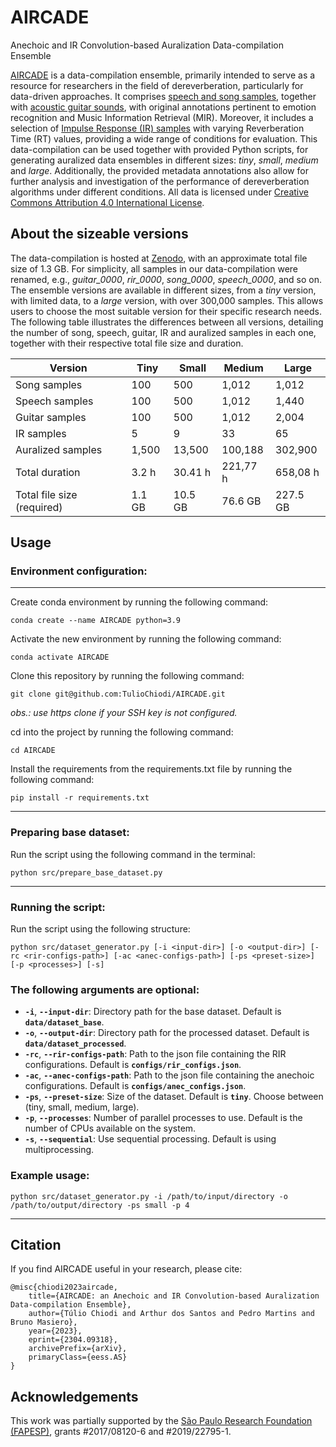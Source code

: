 # AIRCADE
Anechoic and IR Convolution-based Auralization Data-compilation Ensemble

[AIRCADE](https://zenodo.org/record/7818761#.ZDrig3bMJPZ) is a data-compilation ensemble, primarily intended to serve as a resource for researchers in the field of dereverberation, particularly for data-driven approaches. It comprises [speech and song samples](https://zenodo.org/record/1188976#.ZDrm6HbMJPY), together with [acoustic guitar sounds](https://zenodo.org/record/3371780#.YcCtvmjMJPY), with original annotations pertinent to emotion recognition and Music Information Retrieval (MIR). Moreover, it includes a selection of [Impulse Response (IR) samples](https://www.openair.hosted.york.ac.uk/) with varying Reverberation Time (RT) values, providing a wide range of conditions for evaluation. This data-compilation can be used together with provided Python scripts, for generating auralized data ensembles in different sizes: *tiny*, *small*, *medium* and *large*. Additionally, the provided metadata annotations also allow for further analysis and investigation of the performance of dereverberation algorithms under different conditions. All data is licensed under [Creative Commons Attribution 4.0 International License](https://creativecommons.org/licenses/by/4.0/).

## About the sizeable versions

The data-compilation is hosted at [Zenodo](https://zenodo.org/record/7818761#.ZDrig3bMJPZ), with an approximate total file size of 1.3 GB. For simplicity, all samples in our data-compilation were renamed, e.g., *guitar\_0000*, *rir\_0000*, *song\_0000*, *speech\_0000*, and so on. The ensemble versions are available in different sizes, from a *tiny* version, with limited data, to a *large* version, with over 300,000 samples. This allows users to choose the most suitable version for their specific research needs. The following table illustrates the differences between all versions, detailing the number of song, speech, guitar, IR and auralized samples in each one, together with their respective total file size and duration.

| Version                      | Tiny            | Small           | Medium   | Large    |
| ---------------------------- | --------------- | --------------- | -------- | -------  |
| Song samples                 | 100             | 500             | 1,012    | 1,012    |
| Speech samples               | 100             | 500             | 1,012    | 1,440    |
| Guitar samples               | 100             | 500             | 1,012    | 2,004    |
| IR samples                   | 5               | 9               | 33       | 65       |
| Auralized samples            | 1,500           | 13,500          | 100,188  | 302,900  |
| Total duration               | 3.2 h           | 30.41 h         | 221,77 h | 658,08 h |
| Total file size (required)   | 1.1 GB          | 10.5 GB         | 76.6 GB  | 227.5 GB |

## Usage

### Environment configuration:
---
Create conda environment by running the following command:
```shell
conda create --name AIRCADE python=3.9
```
Activate the new environment by running the following command:
```shell
conda activate AIRCADE
```
Clone this repository by running the following command:
```shell
git clone git@github.com:TulioChiodi/AIRCADE.git
```
*obs.: use https clone if your SSH key is not configured.*


cd into the project by running the following command:
```shell
cd AIRCADE
```
Install the requirements from the requirements.txt file by running the following command:
```shell
pip install -r requirements.txt
```
---
### Preparing base dataset:
Run the script using the following command in the terminal:
```shell
python src/prepare_base_dataset.py
```
---
### Running the script:
Run the script using the following structure:
```shell
python src/dataset_generator.py [-i <input-dir>] [-o <output-dir>] [-rc <rir-configs-path>] [-ac <anec-configs-path>] [-ps <preset-size>] [-p <processes>] [-s]
```

### The following arguments are optional:

- **`-i`**, **`--input-dir`**: Directory path for the base dataset. Default is **``data/dataset_base``**.
- **`-o`**, **`--output-dir`**: Directory path for the processed dataset. Default is **``data/dataset_processed``**.
- **`-rc`**, **`--rir-configs-path`**: Path to the json file containing the RIR configurations. Default is **``configs/rir_configs.json``**.
- **`-ac`**, **`--anec-configs-path`**: Path to the json file containing the anechoic configurations. Default is **``configs/anec_configs.json``**.
- **`-ps`**, **`--preset-size`**: Size of the dataset. Default is **``tiny``**. Choose between (tiny, small, medium, large).
- **`-p`**, **`--processes`**: Number of parallel processes to use. Default is the number of CPUs available on the system.
- **`-s`**, **`--sequential`**: Use sequential processing. Default is using multiprocessing.

### Example usage:


```shell
python src/dataset_generator.py -i /path/to/input/directory -o /path/to/output/directory -ps small -p 4

```

---
## Citation

If you find AIRCADE useful in your research, please cite:

```shell
@misc{chiodi2023aircade,
    title={AIRCADE: an Anechoic and IR Convolution-based Auralization Data-compilation Ensemble},
    author={Túlio Chiodi and Arthur dos Santos and Pedro Martins and Bruno Masiero},
    year={2023},
    eprint={2304.09318},
    archivePrefix={arXiv},
    primaryClass={eess.AS}
}

```
## Acknowledgements
This work was partially supported by the [São Paulo Research Foundation (FAPESP)](https://fapesp.br/), grants #2017/08120-6 and #2019/22795-1.
